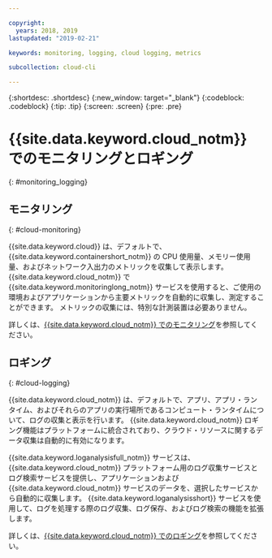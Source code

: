 ```yaml
---

copyright:
  years: 2018, 2019
lastupdated: "2019-02-21"

keywords: monitoring, logging, cloud logging, metrics

subcollection: cloud-cli

---
```


{:shortdesc: .shortdesc}
{:new_window: target="_blank"}
{:codeblock: .codeblock}
{:tip: .tip}
{:screen: .screen}
{:pre: .pre}

# {{site.data.keyword.cloud_notm}} でのモニタリングとロギング
{: #monitoring_logging}

## モニタリング
{: #cloud-monitoring}

{{site.data.keyword.cloud}} は、デフォルトで、{{site.data.keyword.containershort_notm}} の CPU 使用量、メモリー使用量、およびネットワーク入出力のメトリックを収集して表示します。 {{site.data.keyword.cloud_notm}} で {{site.data.keyword.monitoringlong_notm}} サービスを使用すると、ご使用の環境およびアプリケーションから主要メトリックを自動的に収集し、測定することができます。 メトリックの収集には、特別な計測装置は必要ありません。

詳しくは、[{{site.data.keyword.cloud_notm}} でのモニタリング](/docs/services/cloud-monitoring?topic=cloud-monitoring-monitoring_ov#monitoring_ov)を参照してください。

## ロギング
{: #cloud-logging}

{{site.data.keyword.cloud_notm}} は、デフォルトで、アプリ、アプリ・ランタイム、およびそれらのアプリの実行場所であるコンピュート・ランタイムについて、ログの収集と表示を行います。 {{site.data.keyword.cloud_notm}} ロギング機能はプラットフォームに統合されており、クラウド・リソースに関するデータ収集は自動的に有効になります。 

{{site.data.keyword.loganalysisfull_notm}} サービスは、{{site.data.keyword.cloud_notm}} プラットフォーム用のログ収集サービスとログ検索サービスを提供し、アプリケーションおよび {{site.data.keyword.cloud_notm}} サービスのデータを、選択したサービスから自動的に収集します。 {{site.data.keyword.loganalysisshort}} サービスを使用して、ログを処理する際のログ収集、ログ保存、およびログ検索の機能を拡張します。

詳しくは、[{{site.data.keyword.cloud_notm}} でのロギング](/docs/services/CloudLogAnalysis?topic=cloudloganalysis-log_analysis_ov#log_analysis_ov)を参照してください。
